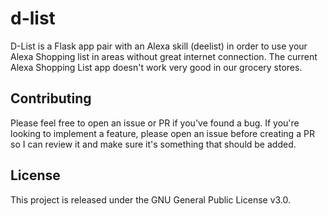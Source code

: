 # d-list
D-List is a Flask app pair with an Alexa skill (deelist) in order to use your Alexa Shopping list in areas without great internet connection. The current Alexa Shopping List app doesn't work very good in our grocery stores.

## Contributing

Please feel free to open an issue or PR if you've found a bug. If you're looking to implement a feature, please open an issue before creating a PR so I can review it and make sure it's something that should be added.

## License

This project is released under the GNU General Public License v3.0.
